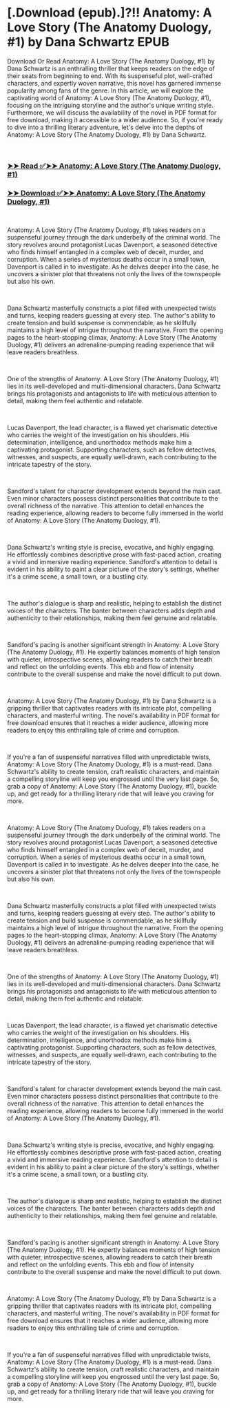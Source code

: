 # [.Download (epub).]?!! Anatomy: A Love Story (The Anatomy Duology, #1) by Dana Schwartz EPUB

<p>Download Or Read Anatomy: A Love Story (The Anatomy Duology, #1) by Dana Schwartz is an enthralling thriller that keeps readers on the edge of their seats from beginning to end. With its suspenseful plot, well-crafted characters, and expertly woven narrative, this novel has garnered immense popularity among fans of the genre. In this article, we will explore the captivating world of Anatomy: A Love Story (The Anatomy Duology, #1), focusing on the intriguing storyline and the author's unique writing style. Furthermore, we will discuss the availability of the novel in PDF format for free download, making it accessible to a wider audience. So, if you're ready to dive into a thrilling literary adventure, let's delve into the depths of Anatomy: A Love Story (The Anatomy Duology, #1) by Dana Schwartz.</p>
<p>&nbsp;</p>

### [➤➤ Read ✅➤➤ Anatomy: A Love Story (The Anatomy Duology, #1)](https://pdfworldnow.com/?book=50490698)

### [➤➤ Download ✅➤➤ Anatomy: A Love Story (The Anatomy Duology, #1)](https://pdfworldnow.com/?book=50490698)

<p>&nbsp;</p>
<p>Anatomy: A Love Story (The Anatomy Duology, #1) takes readers on a suspenseful journey through the dark underbelly of the criminal world. The story revolves around protagonist Lucas Davenport, a seasoned detective who finds himself entangled in a complex web of deceit, murder, and corruption. When a series of mysterious deaths occur in a small town, Davenport is called in to investigate. As he delves deeper into the case, he uncovers a sinister plot that threatens not only the lives of the townspeople but also his own.</p>
<p>&nbsp;</p>
<p>Dana Schwartz masterfully constructs a plot filled with unexpected twists and turns, keeping readers guessing at every step. The author's ability to create tension and build suspense is commendable, as he skillfully maintains a high level of intrigue throughout the narrative. From the opening pages to the heart-stopping climax, Anatomy: A Love Story (The Anatomy Duology, #1) delivers an adrenaline-pumping reading experience that will leave readers breathless.</p>
<p>&nbsp;</p>
<p>One of the strengths of Anatomy: A Love Story (The Anatomy Duology, #1) lies in its well-developed and multi-dimensional characters. Dana Schwartz brings his protagonists and antagonists to life with meticulous attention to detail, making them feel authentic and relatable.</p>
<p>&nbsp;</p>
<p>Lucas Davenport, the lead character, is a flawed yet charismatic detective who carries the weight of the investigation on his shoulders. His determination, intelligence, and unorthodox methods make him a captivating protagonist. Supporting characters, such as fellow detectives, witnesses, and suspects, are equally well-drawn, each contributing to the intricate tapestry of the story.</p>
<p>&nbsp;</p>
<p>Sandford's talent for character development extends beyond the main cast. Even minor characters possess distinct personalities that contribute to the overall richness of the narrative. This attention to detail enhances the reading experience, allowing readers to become fully immersed in the world of Anatomy: A Love Story (The Anatomy Duology, #1).</p>
<p>&nbsp;</p>
<p>Dana Schwartz's writing style is precise, evocative, and highly engaging. He effortlessly combines descriptive prose with fast-paced action, creating a vivid and immersive reading experience. Sandford's attention to detail is evident in his ability to paint a clear picture of the story's settings, whether it's a crime scene, a small town, or a bustling city.</p>
<p>&nbsp;</p>
<p>The author's dialogue is sharp and realistic, helping to establish the distinct voices of the characters. The banter between characters adds depth and authenticity to their relationships, making them feel genuine and relatable.</p>
<p>&nbsp;</p>
<p>Sandford's pacing is another significant strength in Anatomy: A Love Story (The Anatomy Duology, #1). He expertly balances moments of high tension with quieter, introspective scenes, allowing readers to catch their breath and reflect on the unfolding events. This ebb and flow of intensity contribute to the overall suspense and make the novel difficult to put down.</p>
<p>&nbsp;</p>
<p>Anatomy: A Love Story (The Anatomy Duology, #1) by Dana Schwartz is a gripping thriller that captivates readers with its intricate plot, compelling characters, and masterful writing. The novel's availability in PDF format for free download ensures that it reaches a wider audience, allowing more readers to enjoy this enthralling tale of crime and corruption.</p>
<p>&nbsp;</p>
<p>If you're a fan of suspenseful narratives filled with unpredictable twists, Anatomy: A Love Story (The Anatomy Duology, #1) is a must-read. Dana Schwartz's ability to create tension, craft realistic characters, and maintain a compelling storyline will keep you engrossed until the very last page. So, grab a copy of Anatomy: A Love Story (The Anatomy Duology, #1), buckle up, and get ready for a thrilling literary ride that will leave you craving for more.</p>
<p>&nbsp;</p>
<p>Anatomy: A Love Story (The Anatomy Duology, #1) takes readers on a suspenseful journey through the dark underbelly of the criminal world. The story revolves around protagonist Lucas Davenport, a seasoned detective who finds himself entangled in a complex web of deceit, murder, and corruption. When a series of mysterious deaths occur in a small town, Davenport is called in to investigate. As he delves deeper into the case, he uncovers a sinister plot that threatens not only the lives of the townspeople but also his own.</p>
<p>&nbsp;</p>
<p>Dana Schwartz masterfully constructs a plot filled with unexpected twists and turns, keeping readers guessing at every step. The author's ability to create tension and build suspense is commendable, as he skillfully maintains a high level of intrigue throughout the narrative. From the opening pages to the heart-stopping climax, Anatomy: A Love Story (The Anatomy Duology, #1) delivers an adrenaline-pumping reading experience that will leave readers breathless.</p>
<p>&nbsp;</p>
<p>One of the strengths of Anatomy: A Love Story (The Anatomy Duology, #1) lies in its well-developed and multi-dimensional characters. Dana Schwartz brings his protagonists and antagonists to life with meticulous attention to detail, making them feel authentic and relatable.</p>
<p>&nbsp;</p>
<p>Lucas Davenport, the lead character, is a flawed yet charismatic detective who carries the weight of the investigation on his shoulders. His determination, intelligence, and unorthodox methods make him a captivating protagonist. Supporting characters, such as fellow detectives, witnesses, and suspects, are equally well-drawn, each contributing to the intricate tapestry of the story.</p>
<p>&nbsp;</p>
<p>Sandford's talent for character development extends beyond the main cast. Even minor characters possess distinct personalities that contribute to the overall richness of the narrative. This attention to detail enhances the reading experience, allowing readers to become fully immersed in the world of Anatomy: A Love Story (The Anatomy Duology, #1).</p>
<p>&nbsp;</p>
<p>Dana Schwartz's writing style is precise, evocative, and highly engaging. He effortlessly combines descriptive prose with fast-paced action, creating a vivid and immersive reading experience. Sandford's attention to detail is evident in his ability to paint a clear picture of the story's settings, whether it's a crime scene, a small town, or a bustling city.</p>
<p>&nbsp;</p>
<p>The author's dialogue is sharp and realistic, helping to establish the distinct voices of the characters. The banter between characters adds depth and authenticity to their relationships, making them feel genuine and relatable.</p>
<p>&nbsp;</p>
<p>Sandford's pacing is another significant strength in Anatomy: A Love Story (The Anatomy Duology, #1). He expertly balances moments of high tension with quieter, introspective scenes, allowing readers to catch their breath and reflect on the unfolding events. This ebb and flow of intensity contribute to the overall suspense and make the novel difficult to put down.</p>
<p>&nbsp;</p>
<p>Anatomy: A Love Story (The Anatomy Duology, #1) by Dana Schwartz is a gripping thriller that captivates readers with its intricate plot, compelling characters, and masterful writing. The novel's availability in PDF format for free download ensures that it reaches a wider audience, allowing more readers to enjoy this enthralling tale of crime and corruption.</p>
<p>&nbsp;</p>
<p>If you're a fan of suspenseful narratives filled with unpredictable twists, Anatomy: A Love Story (The Anatomy Duology, #1) is a must-read. Dana Schwartz's ability to create tension, craft realistic characters, and maintain a compelling storyline will keep you engrossed until the very last page. So, grab a copy of Anatomy: A Love Story (The Anatomy Duology, #1), buckle up, and get ready for a thrilling literary ride that will leave you craving for more.</p>
<p>&nbsp;</p>
